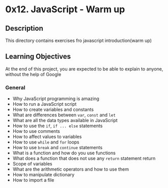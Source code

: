 # 0x12. JavaScript - Warm up

## Description

This directory contains exercises fro javascript introduction(warm up)

## Learning Objectives
At the end of this project, you are expected to be able to explain to anyone, without the help of Google

### General

* Why JavaScript programming is amazing
* How to run a JavaScript script
* How to create variables and constants
* What are differences between ```var```, ```const``` and ```let```
* What are all the data types available in JavaScript
* How to use the ```if```, ```if ... else``` statements
* How to use comments
* How to affect values to variables
* How to use ```while``` and ```for``` loops
* How to use ```break``` and ```continue``` statements
* What is a function and how do you use functions
* What does a function that does not use any ```return``` statement return
* Scope of variables
* What are the arithmetic operators and how to use them
* How to manipulate dictionary
* How to import a file
